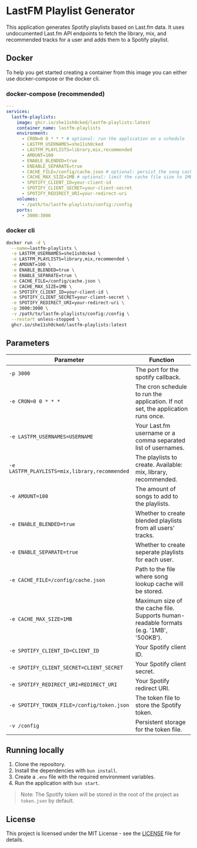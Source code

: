 # LastFM Playlist Generator

This application generates Spotify playlists based on Last.fm data. It uses undocumented Last.fm API endpoints to fetch the library, mix, and recommended tracks for a user and adds them to a Spotify playlist.

## Docker

To help you get started creating a container from this image you can either use docker-compose or the docker cli.

### docker-compose (recommended)

```yaml
---
services:
  lastfm-playlists:
    image: ghcr.io/she11sh0cked/lastfm-playlists:latest
    container_name: lastfm-playlists
    environment:
      - CRON=0 0 * * * # optional: run the application on a schedule
      - LASTFM_USERNAMES=she11sh0cked
      - LASTFM_PLAYLISTS=library,mix,recommended
      - AMOUNT=100
      - ENABLE_BLENDED=true
      - ENEABLE_SEPARATE=true
      - CACHE_FILE=/config/cache.json # optional: persist the song cache to a file
      - CACHE_MAX_SIZE=1MB # optional: limit the cache file size to 1MB
      - SPOTIFY_CLIENT_ID=your-client-id
      - SPOTIFY_CLIENT_SECRET=your-client-secret
      - SPOTIFY_REDIRECT_URI=your-redirect-uri
    volumes:
      - /path/to/lastfm-playlists/config:/config
    ports:
      - 3000:3000
```

### docker cli

```bash
docker run -d \
  --name=lastfm-playlists \
  -e LASTFM_USERNAMES=she11sh0cked \
  -e LASTFM_PLAYLISTS=library,mix,recommended \
  -e AMOUNT=100 \
  -e ENABLE_BLENDED=true \
  -e ENABLE_SEPARATE=true \
  -e CACHE_FILE=/config/cache.json \
  -e CACHE_MAX_SIZE=1MB \
  -e SPOTIFY_CLIENT_ID=your-client-id \
  -e SPOTIFY_CLIENT_SECRET=your-client-secret \
  -e SPOTIFY_REDIRECT_URI=your-redirect-uri \
  -p 3000:3000 \
  -v /path/to/lastfm-playlists/config:/config \
  --restart unless-stopped \
  ghcr.io/she11sh0cked/lastfm-playlists:latest
```

## Parameters

| Parameter                                     | Function                                                                               |
| --------------------------------------------- | -------------------------------------------------------------------------------------- |
| `-p 3000`                                     | The port for the spotify callback.                                                     |
| `-e CRON=0 0 * * *`                           | The cron schedule to run the application. If not set, the application runs once.       |
| `-e LASTFM_USERNAMES=USERNAME`                | Your Last.fm username or a comma separated list of usernames.                          |
| `-e LASTFM_PLAYLISTS=mix,library,recommended` | The playlists to create. Available: mix, library, recommended.                         |
| `-e AMOUNT=100`                               | The amount of songs to add to the playlists.                                           |
| `-e ENABLE_BLENDED=true`                      | Whether to create blended playlists from all users' tracks.                            |
| `-e ENABLE_SEPARATE=true`                     | Whether to create seperate playlists for each user.                                    |
| `-e CACHE_FILE=/config/cache.json`            | Path to the file where song lookup cache will be stored.                               |
| `-e CACHE_MAX_SIZE=1MB`                       | Maximum size of the cache file. Supports human-readable formats (e.g. '1MB', '500KB'). |
| `-e SPOTIFY_CLIENT_ID=CLIENT_ID`              | Your Spotify client ID.                                                                |
| `-e SPOTIFY_CLIENT_SECRET=CLIENT_SECRET`      | Your Spotify client secret.                                                            |
| `-e SPOTIFY_REDIRECT_URI=REDIRECT_URI`        | Your Spotify redirect URI.                                                             |
| `-e SPOTIFY_TOKEN_FILE=/config/token.json`    | The token file to store the Spotify token.                                             |
| `-v /config`                                  | Persistent storage for the token file.                                                 |

## Running locally

1. Clone the repository.
2. Install the dependencies with `bun install`.
3. Create a `.env` file with the required environment variables.
4. Run the application with `bun start`.

> Note: The Spotify token will be stored in the root of the project as `token.json` by default.

## License

This project is licensed under the MIT License - see the [LICENSE](LICENSE) file for details.
